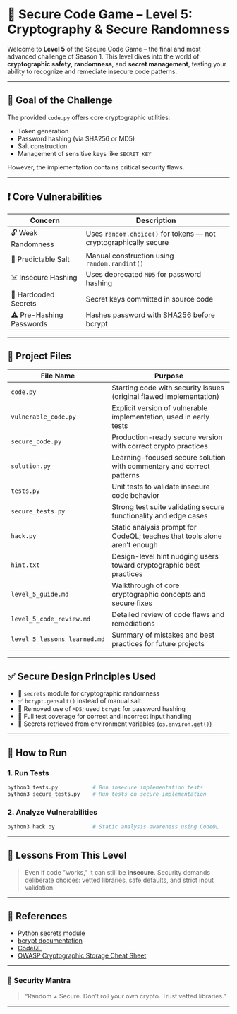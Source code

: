 # 🔐 Secure Code Game – Level 5: Cryptography & Secure Randomness

Welcome to **Level 5** of the Secure Code Game – the final and most advanced challenge of Season 1. This level dives into the world of **cryptographic safety**, **randomness**, and **secret management**, testing your ability to recognize and remediate insecure code patterns.

---

## 🧠 Goal of the Challenge

The provided `code.py` offers core cryptographic utilities:

- Token generation
- Password hashing (via SHA256 or MD5)
- Salt construction
- Management of sensitive keys like `SECRET_KEY`

However, the implementation contains critical security flaws.

---

## ❗ Core Vulnerabilities

| Concern                 | Description                                                      |
|-------------------------|------------------------------------------------------------------|
| 🔓 Weak Randomness      | Uses `random.choice()` for tokens — not cryptographically secure |
| 🧂 Predictable Salt      | Manual construction using `random.randint()`                    |
| ☠️ Insecure Hashing      | Uses deprecated `MD5` for password hashing                       |
| 🔐 Hardcoded Secrets     | Secret keys committed in source code                            |
| ⚠️ Pre-Hashing Passwords | Hashes password with SHA256 before bcrypt                       |

---

## 📁 Project Files

| File Name              | Purpose                                                                 |
|------------------------|-------------------------------------------------------------------------|
| `code.py`              | Starting code with security issues (original flawed implementation)     |
| `vulnerable_code.py`   | Explicit version of vulnerable implementation, used in early tests      |
| `secure_code.py`       | Production-ready secure version with correct crypto practices           |
| `solution.py`          | Learning-focused secure solution with commentary and correct patterns   |
| `tests.py`             | Unit tests to validate insecure code behavior                          |
| `secure_tests.py`      | Strong test suite validating secure functionality and edge cases        |
| `hack.py`              | Static analysis prompt for CodeQL; teaches that tools alone aren’t enough |
| `hint.txt`             | Design-level hint nudging users toward cryptographic best practices     |
| `level_5_guide.md`     | Walkthrough of core cryptographic concepts and secure fixes             |
| `level_5_code_review.md`| Detailed review of code flaws and remediations                         |
| `level_5_lessons_learned.md`| Summary of mistakes and best practices for future projects        |

---

## ✅ Secure Design Principles Used

- 🔐 `secrets` module for cryptographic randomness
- ✅ `bcrypt.gensalt()` instead of manual salt
- 🚫 Removed use of `MD5`; used `bcrypt` for password hashing
- 🧪 Full test coverage for correct and incorrect input handling
- 🔑 Secrets retrieved from environment variables (`os.environ.get()`)

---

## 🧪 How to Run

### 1. Run Tests

```bash
python3 tests.py           # Run insecure implementation tests
python3 secure_tests.py    # Run tests on secure implementation
````

### 2. Analyze Vulnerabilities

```bash
python3 hack.py            # Static analysis awareness using CodeQL
```

---

## 📌 Lessons From This Level

> Even if code "works," it can still be **insecure**.
> Security demands deliberate choices: vetted libraries, safe defaults, and strict input validation.

---

## 📜 References

- [Python secrets module](https://docs.python.org/3/library/secrets.html)
- [bcrypt documentation](https://pypi.org/project/bcrypt/)
- [CodeQL](https://codeql.github.com/)
- [OWASP Cryptographic Storage Cheat Sheet](https://cheatsheetseries.owasp.org/cheatsheets/Cryptographic_Storage_Cheat_Sheet.html)

---

### 🧘 Security Mantra

> “Random ≠ Secure. Don’t roll your own crypto. Trust vetted libraries.”

---

